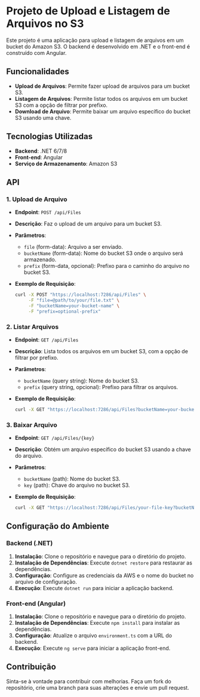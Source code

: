 # Projeto de Upload e Listagem de Arquivos no S3

Este projeto é uma aplicação para upload e listagem de arquivos em um bucket do Amazon S3. O backend é desenvolvido em .NET e o front-end é construído com Angular.

## Funcionalidades

- **Upload de Arquivos**: Permite fazer upload de arquivos para um bucket S3.
- **Listagem de Arquivos**: Permite listar todos os arquivos em um bucket S3 com a opção de filtrar por prefixo.
- **Download de Arquivo**: Permite baixar um arquivo específico do bucket S3 usando uma chave.

## Tecnologias Utilizadas

- **Backend**: .NET 6/7/8
- **Front-end**: Angular
- **Serviço de Armazenamento**: Amazon S3

## API

### 1. Upload de Arquivo

- **Endpoint**: `POST /api/Files`
- **Descrição**: Faz o upload de um arquivo para um bucket S3.
- **Parâmetros**:
  - `file` (form-data): Arquivo a ser enviado.
  - `bucketName` (form-data): Nome do bucket S3 onde o arquivo será armazenado.
  - `prefix` (form-data, opcional): Prefixo para o caminho do arquivo no bucket S3.

- **Exemplo de Requisição**:
  ```bash
  curl -X POST "https://localhost:7286/api/Files" \
       -F "file=@path/to/your/file.txt" \
       -F "bucketName=your-bucket-name" \
       -F "prefix=optional-prefix"
  ```

### 2. Listar Arquivos

- **Endpoint**: `GET /api/Files`
- **Descrição**: Lista todos os arquivos em um bucket S3, com a opção de filtrar por prefixo.
- **Parâmetros**:
  - `bucketName` (query string): Nome do bucket S3.
  - `prefix` (query string, opcional): Prefixo para filtrar os arquivos.

- **Exemplo de Requisição**:
  ```bash
  curl -X GET "https://localhost:7286/api/Files?bucketName=your-bucket-name&prefix=optional-prefix"
  ```

### 3. Baixar Arquivo

- **Endpoint**: `GET /api/Files/{key}`
- **Descrição**: Obtém um arquivo específico do bucket S3 usando a chave do arquivo.
- **Parâmetros**:
  - `bucketName` (path): Nome do bucket S3.
  - `key` (path): Chave do arquivo no bucket S3.

- **Exemplo de Requisição**:
  ```bash
  curl -X GET "https://localhost:7286/api/Files/your-file-key?bucketName=your-bucket-name"
  ```

## Configuração do Ambiente

### Backend (.NET)

1. **Instalação**: Clone o repositório e navegue para o diretório do projeto.
2. **Instalação de Dependências**: Execute `dotnet restore` para restaurar as dependências.
3. **Configuração**: Configure as credenciais da AWS e o nome do bucket no arquivo de configuração.
4. **Execução**: Execute `dotnet run` para iniciar a aplicação backend.

### Front-end (Angular)

1. **Instalação**: Clone o repositório e navegue para o diretório do projeto.
2. **Instalação de Dependências**: Execute `npm install` para instalar as dependências.
3. **Configuração**: Atualize o arquivo `environment.ts` com a URL do backend.
4. **Execução**: Execute `ng serve` para iniciar a aplicação front-end.

## Contribuição

Sinta-se à vontade para contribuir com melhorias. Faça um fork do repositório, crie uma branch para suas alterações e envie um pull request.
